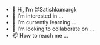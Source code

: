 - 👋 Hi, I’m @Satishkumargk
- 👀 I’m interested in ...
- 🌱 I’m currently learning ...
- 💞️ I’m looking to collaborate on ...
- 📫 How to reach me ...

<!---
Satishkumargk/Satishkumargk is a ✨ special ✨ repository because its `README.md` (this file) appears on your GitHub profile.
You can click the Preview link to take a look at your changes.
--->
